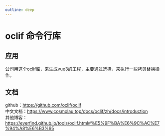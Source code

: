```yaml
---
outline: deep
---
```


# oclif 命令行库
## 应用
公司用这个oclif库，来生成vue3的工程，主要通过选择，来执行一些拷贝替换操作。

## 文档
github：https://github.com/oclif/oclif  
中文文档：https://www.cosmolau.top/docs/oclif/zh/docs/introduction  
其他博客：https://everfind.github.io/tools/oclif.html#%E5%9F%BA%E6%9C%AC%E7%94%A8%E6%B3%95  
